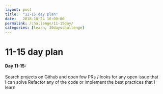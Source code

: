 ```yaml
---
layout: post
title:  "11-15 day plan"
date:   2018-10-24 10:00:00
permalink: /challenge/11-15day/
categories: [learn, 30dayschallenge]
---
```

# 11-15 day plan

#### Day 11-15:
Search projects on Github and open few PRs / looks for any open issue that I can solve
Refactor any of the code or implement the best practices that I learn 


